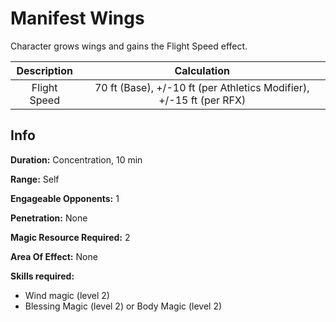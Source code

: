 # Manifest Wings

Character grows wings and gains the Flight Speed effect.

| Description |                      Calculation                      |
| :----------: | :---------------------------------------------------: |
| Flight Speed | 70 ft (Base), +/-10 ft (per Athletics Modifier), +/-15 ft (per RFX) |

## Info

**Duration:** Concentration, 10 min

**Range:** Self

**Engageable Opponents:** 1

**Penetration:** None

**Magic Resource Required:** 2

**Area Of Effect:** None

**Skills required:**

- Wind magic (level 2)
- Blessing Magic (level 2) or Body Magic (level 2)
